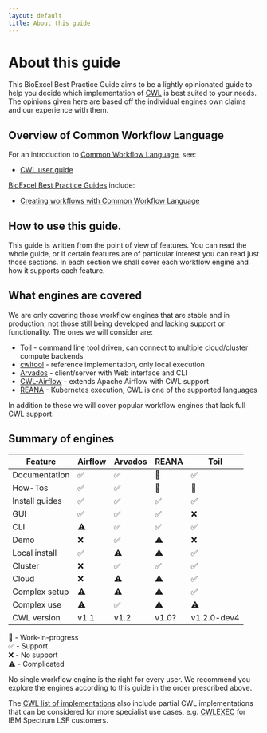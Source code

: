 ```yaml
---
layout: default
title: About this guide
---
```


# About this guide

This BioExcel Best Practice Guide aims to be a lightly opinionated guide to help you decide which implementation of [CWL](https://www.commonwl.org/) is best suited to your needs.  The opinions given here are based off the individual engines own claims and our experience with them.

## Overview of Common Workflow Language

For an introduction to [Common Workflow Language](https://www.commonwl.org/), see:

* [CWL user guide](https://www.commonwl.org/user_guide/)

[BioExcel Best Practice Guides](https://docs.bioexcel.eu/) include:

* [Creating workflows with Common Workflow Language](https://docs.bioexcel.eu/cwl-best-practice-guide/)

## How to use this guide.

This guide is written from the point of view of features.  You can read the whole guide, or if certain features are of particular interest you can read just those sections.  In each section we shall cover each workflow engine and how it supports each feature.

## What engines are covered

We are only covering those workflow engines that are stable and in production, not those still being developed and lacking support or functionality. The ones we will consider are:

* [Toil](full_cwl_implementation/toil.md) - command line tool driven, can connect to multiple cloud/cluster compute backends
* [cwltool](https://github.com/common-workflow-language/cwltool) - reference implementation, only local execution
* [Arvados](full_cwl_implementation/arvados.md) - client/server with Web interface and CLI
* [CWL-Airflow](full_cwl_implementation/airflow.md) - extends Apache Airflow with CWL support
* [REANA](full_cwl_implementation/reana.md) - Kubernetes execution, CWL is one of the supported languages

In addition to these we will cover popular workflow engines that lack full CWL support.

## Summary of engines

| Feature        | Airflow | Arvados | REANA | Toil |
| -------------- | ------- | ------- | ----- | ---- |
| Documentation  | ✅ | ✅ | 🚧 | ✅ |
| How-Tos        | ✅ | ✅ | 🚧 | 🚧 |
| Install guides | ✅ | ✅ | ✅ | ✅ |
| GUI            | ✅ | ✅ | ✅ | ❌ |
| CLI		 | ⚠️  | ✅ | ✅ | ✅ |
| Demo		 | ❌ | ✅ | ⚠️  | ❌ |
| Local install	 | ✅ | ⚠️  | ⚠️  | ✅ |
| Cluster	 | ❌ | ✅ | ✅ | ✅ |
| Cloud		 | ❌ | ⚠️  | ⚠️  | ✅ |
| Complex setup	 | ⚠️  | ⚠️  | ⚠️  | ✅ |
| Complex use	 | ⚠️  | ✅ | ⚠️  | ⚠️  |
| CWL version	 | v1.1 | v1.2 | v1.0? | v1.2.0-dev4 |

🚧 - Work-in-progress  
✅ - Support  
❌ - No support  
⚠️  - Complicated  


No single workflow engine is the right for every user. We recommend you explore the engines according to this guide in the order prescribed above.

The [CWL list of implementations](https://www.commonwl.org/#Implementations) also include partial CWL implementations that can be considered for more specialist use cases, e.g. [CWLEXEC](https://github.com/IBMSpectrumComputing/cwlexec) for IBM Spectrum LSF customers.

